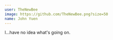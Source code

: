 ```yaml
---
user: TheNewBee
image: https://github.com/TheNewBee.png?size=50
name: John Yuen
---
```


I...have no idea what's going on.

